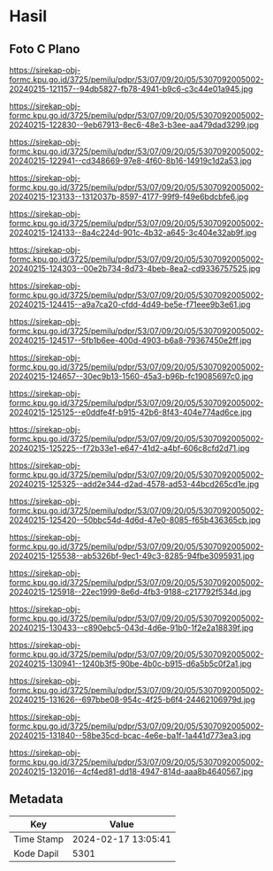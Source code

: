 # Hasil

## Foto C Plano

https://sirekap-obj-formc.kpu.go.id/3725/pemilu/pdpr/53/07/09/20/05/5307092005002-20240215-121157--94db5827-fb78-4941-b9c6-c3c44e01a945.jpg

https://sirekap-obj-formc.kpu.go.id/3725/pemilu/pdpr/53/07/09/20/05/5307092005002-20240215-122830--9eb67913-8ec6-48e3-b3ee-aa479dad3299.jpg

https://sirekap-obj-formc.kpu.go.id/3725/pemilu/pdpr/53/07/09/20/05/5307092005002-20240215-122941--cd348669-97e8-4f60-8b16-14919c1d2a53.jpg

https://sirekap-obj-formc.kpu.go.id/3725/pemilu/pdpr/53/07/09/20/05/5307092005002-20240215-123133--1312037b-8597-4177-99f9-f49e6bdcbfe6.jpg

https://sirekap-obj-formc.kpu.go.id/3725/pemilu/pdpr/53/07/09/20/05/5307092005002-20240215-124133--8a4c224d-901c-4b32-a645-3c404e32ab9f.jpg

https://sirekap-obj-formc.kpu.go.id/3725/pemilu/pdpr/53/07/09/20/05/5307092005002-20240215-124303--00e2b734-8d73-4beb-8ea2-cd9336757525.jpg

https://sirekap-obj-formc.kpu.go.id/3725/pemilu/pdpr/53/07/09/20/05/5307092005002-20240215-124415--a9a7ca20-cfdd-4d49-be5e-f71eee9b3e61.jpg

https://sirekap-obj-formc.kpu.go.id/3725/pemilu/pdpr/53/07/09/20/05/5307092005002-20240215-124517--5fb1b6ee-400d-4903-b6a8-79367450e2ff.jpg

https://sirekap-obj-formc.kpu.go.id/3725/pemilu/pdpr/53/07/09/20/05/5307092005002-20240215-124657--30ec9b13-1560-45a3-b96b-fc19085697c0.jpg

https://sirekap-obj-formc.kpu.go.id/3725/pemilu/pdpr/53/07/09/20/05/5307092005002-20240215-125125--e0ddfe4f-b915-42b6-8f43-404e774ad6ce.jpg

https://sirekap-obj-formc.kpu.go.id/3725/pemilu/pdpr/53/07/09/20/05/5307092005002-20240215-125225--f72b33e1-e647-41d2-a4bf-606c8cfd2d71.jpg

https://sirekap-obj-formc.kpu.go.id/3725/pemilu/pdpr/53/07/09/20/05/5307092005002-20240215-125325--add2e344-d2ad-4578-ad53-44bcd265cd1e.jpg

https://sirekap-obj-formc.kpu.go.id/3725/pemilu/pdpr/53/07/09/20/05/5307092005002-20240215-125420--50bbc54d-4d6d-47e0-8085-f65b436365cb.jpg

https://sirekap-obj-formc.kpu.go.id/3725/pemilu/pdpr/53/07/09/20/05/5307092005002-20240215-125538--ab5326bf-9ec1-49c3-8285-94fbe3095931.jpg

https://sirekap-obj-formc.kpu.go.id/3725/pemilu/pdpr/53/07/09/20/05/5307092005002-20240215-125918--22ec1999-8e6d-4fb3-9188-c217792f534d.jpg

https://sirekap-obj-formc.kpu.go.id/3725/pemilu/pdpr/53/07/09/20/05/5307092005002-20240215-130433--c890ebc5-043d-4d6e-91b0-1f2e2a18839f.jpg

https://sirekap-obj-formc.kpu.go.id/3725/pemilu/pdpr/53/07/09/20/05/5307092005002-20240215-130941--1240b3f5-90be-4b0c-b915-d6a5b5c0f2a1.jpg

https://sirekap-obj-formc.kpu.go.id/3725/pemilu/pdpr/53/07/09/20/05/5307092005002-20240215-131626--697bbe08-954c-4f25-b6f4-24462106979d.jpg

https://sirekap-obj-formc.kpu.go.id/3725/pemilu/pdpr/53/07/09/20/05/5307092005002-20240215-131840--58be35cd-bcac-4e6e-ba1f-1a441d773ea3.jpg

https://sirekap-obj-formc.kpu.go.id/3725/pemilu/pdpr/53/07/09/20/05/5307092005002-20240215-132016--4cf4ed81-dd18-4947-814d-aaa8b4640567.jpg


## Metadata

| Key        | Value               |
| ---------- | ------------------- |
| Time Stamp | 2024-02-17 13:05:41 |
| Kode Dapil | 5301                |



